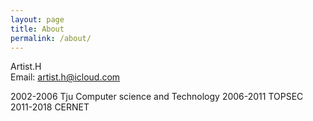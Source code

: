 ```yaml
---
layout: page
title: About
permalink: /about/
---
```


Artist.H    
Email: artist.h@icloud.com  

2002-2006 	Tju Computer science and Technology 
2006-2011	TOPSEC  
2011-2018	CERNET  

